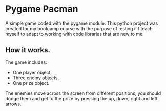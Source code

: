 # Pygame Pacman

A simple game coded with the pygame module.
This python project was created for my bootcamp course with the purpose of testing if I teach myself to adapt to working with code libraries that are new to me.

## How it works.

The game includes:
* One player object. 
* Three enemy objects.
* One prize object.

The enemies move across the screen from different positions, you should dodge them and get to the prize by pressing the up, down, right and left arrows.
